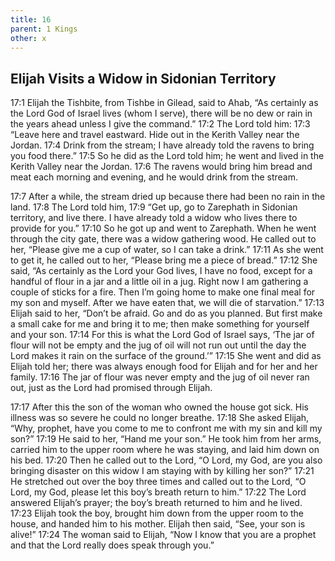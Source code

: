 ```yaml
---
title: 16
parent: 1 Kings
other: x
---
```


## Elijah Visits a Widow in Sidonian Territory

<a name="17:1">17:1</a> Elijah the Tishbite, from Tishbe in Gilead, said to Ahab, “As certainly as the Lord God of Israel lives (whom I serve), there will be no dew or rain in the years ahead unless I give the command.” <a name="17:2">17:2</a> The Lord told him: <a name="17:3">17:3</a> “Leave here and travel eastward. Hide out in the Kerith Valley near the Jordan. <a name="17:4">17:4</a> Drink from the stream; I have already told the ravens to bring you food there.” <a name="17:5">17:5</a> So he did as the Lord told him; he went and lived in the Kerith Valley near the Jordan. <a name="17:6">17:6</a> The ravens would bring him bread and meat each morning and evening, and he would drink from the stream.

<a name="17:7">17:7</a> After a while, the stream dried up because there had been no rain in the land. <a name="17:8">17:8</a> The Lord told him, <a name="17:9">17:9</a> “Get up, go to Zarephath in Sidonian territory, and live there. I have already told a widow who lives there to provide for you.” <a name="17:10">17:10</a> So he got up and went to Zarephath. When he went through the city gate, there was a widow gathering wood. He called out to her, “Please give me a cup of water, so I can take a drink.” <a name="17:11">17:11</a> As she went to get it, he called out to her, “Please bring me a piece of bread.” <a name="17:12">17:12</a> She said, “As certainly as the Lord your God lives, I have no food, except for a handful of flour in a jar and a little oil in a jug. Right now I am gathering a couple of sticks for a fire. Then I’m going home to make one final meal for my son and myself. After we have eaten that, we will die of starvation.” <a name="17:13">17:13</a> Elijah said to her, “Don’t be afraid. Go and do as you planned. But first make a small cake for me and bring it to me; then make something for yourself and your son. <a name="17:14">17:14</a> For this is what the Lord God of Israel says, ‘The jar of flour will not be empty and the jug of oil will not run out until the day the Lord makes it rain on the surface of the ground.’” <a name="17:15">17:15</a> She went and did as Elijah told her; there was always enough food for Elijah and for her and her family. <a name="17:16">17:16</a> The jar of flour was never empty and the jug of oil never ran out, just as the Lord had promised through Elijah.

<a name="17:17">17:17</a> After this the son of the woman who owned the house got sick. His illness was so severe he could no longer breathe. <a name="17:18">17:18</a> She asked Elijah, “Why, prophet, have you come to me to confront me with my sin and kill my son?” <a name="17:19">17:19</a> He said to her, “Hand me your son.” He took him from her arms, carried him to the upper room where he was staying, and laid him down on his bed. <a name="17:20">17:20</a> Then he called out to the Lord, “O Lord, my God, are you also bringing disaster on this widow I am staying with by killing her son?” <a name="17:21">17:21</a> He stretched out over the boy three times and called out to the Lord, “O Lord, my God, please let this boy’s breath return to him.” <a name="17:22">17:22</a> The Lord answered Elijah’s prayer; the boy’s breath returned to him and he lived. <a name="17:23">17:23</a> Elijah took the boy, brought him down from the upper room to the house, and handed him to his mother. Elijah then said, “See, your son is alive!” <a name="17:24">17:24</a> The woman said to Elijah, “Now I know that you are a prophet and that the Lord really does speak through you.”
